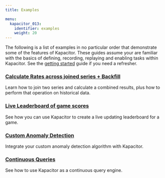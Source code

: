 ```yaml
---
title: Examples

menu:
  kapacitor_013:
    identifier: examples
    weight: 20
---
```


The following is a list of examples in no particular order that demonstrate some of the features of Kapacitor.
These guides assume your are familiar with the basics of defining, recording, replaying and enabling tasks within Kapacitor.
See the [getting started](/kapacitor/v0.13/introduction/getting_started/) guide if you need a refresher.

### [Calculate Rates across joined series + Backfill](/kapacitor/v0.13/examples/join_backfill/)

Learn how to join two series and calculate a combined results, plus how to perform that operation on historical data.

### [Live Leaderboard of game scores](/kapacitor/v0.13/examples/live_leaderboard/)

See how you can use Kapacitor to create a live updating leaderboard for a game.

### [Custom Anomaly Detection](/kapacitor/v0.13/examples/anomaly_detection/)

Integrate your custom anomaly detection algorithm with Kapacitor.

### [Continuous Queries](/kapacitor/v0.13/examples/continuous_queries/)

See how to use Kapacitor as a continuous query engine.

